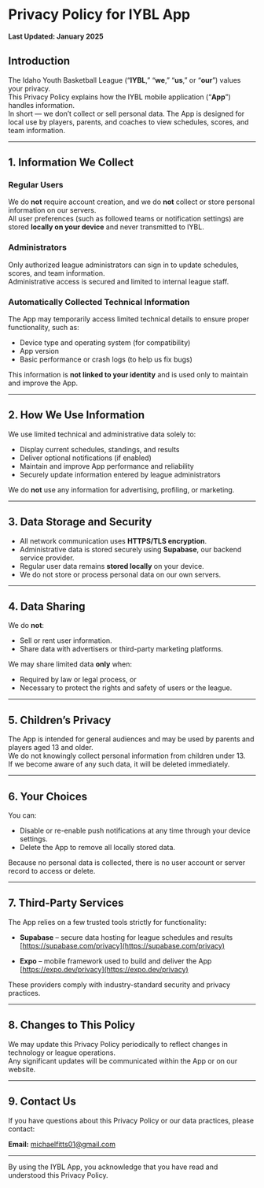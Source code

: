 # Privacy Policy for IYBL App

**Last Updated: January 2025**

## Introduction

The Idaho Youth Basketball League (“**IYBL**,” “**we**,” “**us**,” or “**our**”) values your privacy.  
This Privacy Policy explains how the IYBL mobile application (“**App**”) handles information.  
In short — we don’t collect or sell personal data. The App is designed for local use by players, parents, and coaches to view schedules, scores, and team information.

---

## 1. Information We Collect

### Regular Users
We do **not** require account creation, and we do **not** collect or store personal information on our servers.  
All user preferences (such as followed teams or notification settings) are stored **locally on your device** and never transmitted to IYBL.

### Administrators
Only authorized league administrators can sign in to update schedules, scores, and team information.  
Administrative access is secured and limited to internal league staff.

### Automatically Collected Technical Information
The App may temporarily access limited technical details to ensure proper functionality, such as:
- Device type and operating system (for compatibility)
- App version
- Basic performance or crash logs (to help us fix bugs)

This information is **not linked to your identity** and is used only to maintain and improve the App.

---

## 2. How We Use Information

We use limited technical and administrative data solely to:
- Display current schedules, standings, and results  
- Deliver optional notifications (if enabled)  
- Maintain and improve App performance and reliability  
- Securely update information entered by league administrators  

We do **not** use any information for advertising, profiling, or marketing.

---

## 3. Data Storage and Security

- All network communication uses **HTTPS/TLS encryption**.  
- Administrative data is stored securely using **Supabase**, our backend service provider.  
- Regular user data remains **stored locally** on your device.  
- We do not store or process personal data on our own servers.

---

## 4. Data Sharing

We do **not**:
- Sell or rent user information.  
- Share data with advertisers or third-party marketing platforms.

We may share limited data **only** when:
- Required by law or legal process, or  
- Necessary to protect the rights and safety of users or the league.

---

## 5. Children’s Privacy

The App is intended for general audiences and may be used by parents and players aged 13 and older.  
We do not knowingly collect personal information from children under 13.  
If we become aware of any such data, it will be deleted immediately.

---

## 6. Your Choices

You can:
- Disable or re-enable push notifications at any time through your device settings.  
- Delete the App to remove all locally stored data.  

Because no personal data is collected, there is no user account or server record to access or delete.

---

## 7. Third-Party Services

The App relies on a few trusted tools strictly for functionality:

- **Supabase** – secure data hosting for league schedules and results  
  [https://supabase.com/privacy](https://supabase.com/privacy)

- **Expo** – mobile framework used to build and deliver the App  
  [https://expo.dev/privacy](https://expo.dev/privacy)

These providers comply with industry-standard security and privacy practices.

---

## 8. Changes to This Policy

We may update this Privacy Policy periodically to reflect changes in technology or league operations.  
Any significant updates will be communicated within the App or on our website.

---

## 9. Contact Us

If you have questions about this Privacy Policy or our data practices, please contact:

**Email:** michaelfitts01@gmail.com  

---

By using the IYBL App, you acknowledge that you have read and understood this Privacy Policy.
